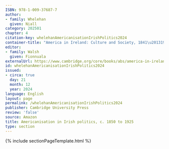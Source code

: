 ```yaml
---
ISBN: 978-1-009-37687-7
author:
- family: Whelehan
  given: Niall
category: 202501
chapter: 4
citation-key: whelehanAmericanisationIrishPolitics2024
container-title: "America in Ireland: Culture and Society, 1841\u20131925"
editor:
- family: Walsh
  given: Fionnuala
externalUrl: https://www.cambridge.org/core/books/abs/america-in-ireland/americanisation-in-irish-politics-c-18501925/C31F97F032DEB3B81DA2C5A47B2B4D98
id: whelehanAmericanisationIrishPolitics2024
issued:
- circa: true
  day: 21
  month: 12
  year: 2024
language: English
layout: page
permalink: /whelehanAmericanisationIrishPolitics2024
publisher: Cambridge University Press
review: 'false'
source: Amazon
title: Americanisation in Irish politics, c. 1850 to 1925
type: section
---
```

{% include sectionPageTemplate.html %}